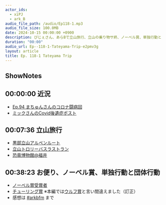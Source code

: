 ```yaml
---
actor_ids:
  - xiPJ
  - ark_B
audio_file_path: /audio/Ep118-1.mp3
audio_file_size: 100.0MB
date: 2024-10-15 00:00:00 +0900
description: ぴじぇさん、あらBで立山旅行、立山の乗り物サ終、ノーベル賞、単独行動と集団行動などについて話しました。
duration: "00:00"
audio_url: Ep--118-1-Tateyama-Trip-e2pmv3g
layout: article
title: Ep. 118-1 Tateyama Trip
---
```

## ShowNotes

## 00:00:00 近況

* [Ep.94 まちゅんさんのコロナ闘病回](https://www.arkbfm.com/episode/94)
* [ミックさんのCovid後遺症ポスト](https://x.com/copinemickmack/status/1686663251877330944)

## 00:07:36 立山旅行

* [黒部立山アルペンルート](https://www.alpen-route.com/index.php)
* [立山トロリーバスラストラン](https://www.alpen-route.com/trolleybus/)
* [恐竜博物館@福井](https://www.dinosaur.pref.fukui.jp/)

## 00:38:23 お便り、ノーベル賞、単独行動と団体行動

* [ノーベル賞受賞者](https://ja.wikipedia.org/wiki/%E3%83%8E%E3%83%BC%E3%83%99%E3%83%AB%E8%B3%9E%E5%8F%97%E8%B3%9E%E8%80%85%E3%81%AE%E4%B8%80%E8%A6%A7)
* [チューリング賞](https://ja.wikipedia.org/wiki/%E3%83%81%E3%83%A5%E3%83%BC%E3%83%AA%E3%83%B3%E3%82%B0%E8%B3%9E) ※本編では[ウルフ賞](https://ja.wikipedia.org/wiki/%E3%82%A6%E3%83%AB%E3%83%95%E8%B3%9E)と言い間違えました（訂正）
* 感想は [#arkbfm](https://x.com/search?q=%23arkbfm&src=typed_query&f=live) まで